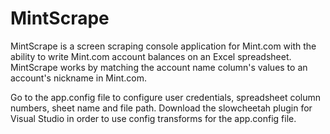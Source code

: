 # MintScrape
MintScrape is a screen scraping console application for Mint.com with the ability to write Mint.com account balances on an Excel spreadsheet.  MintScrape works by matching the account name column's values to an account's nickname in Mint.com.

Go to the app.config file to configure user credentials, spreadsheet column numbers, sheet name and file path.  Download the slowcheetah plugin for Visual Studio in order to use config transforms for the app.config file.
